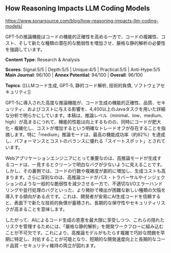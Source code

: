 ## How Reasoning Impacts LLM Coding Models

https://www.sonarsource.com/blog/how-reasoning-impacts-llm-coding-models/

GPT-5の推論機能はコードの機能的正確性を高める一方で、コードの複雑性、コスト、そして新たな種類の潜在的な脆弱性を増加させ、厳格な静的解析の必要性を強調しています。

**Content Type**: Research & Analysis

**Scores**: Signal:5/5 | Depth:5/5 | Unique:4/5 | Practical:5/5 | Anti-Hype:5/5
**Main Journal**: 96/100 | **Annex Potential**: 94/100 | **Overall**: 96/100

**Topics**: [[LLMコード生成, GPT-5, 静的コード解析, 技術的負債, ソフトウェアセキュリティ]]

GPT-5に導入された高度な推論機能が、コード生成の機能的正確性、品質、セキュリティ、およびコストに与える影響を、4,400以上のJavaタスクを用いた詳細な分析で明らかにしています。本稿は、推論レベル（minimal、low、medium、high）が高まるにつれて、機能的性能は向上するものの、同時にコードが肥大化・複雑化し、コストが増加するという明確なトレードオフが存在することを指摘します。特に「medium」推論モードは、最高の機能成功率（約82%）を達成し、パフォーマンスとコストのバランスに優れる「スイートスポット」とされています。

Webアプリケーションエンジニアにとって重要なのは、高推論モードが生成するコードは、一見するとクリーンで明白なバグが少ないように見えることです。しかし、その裏側では、コードの行数や複雑度が劇的に増加し、生成コストも高まります。さらに深刻なのは、高推論コードがパス・トラバーサルやインジェクションのような一般的な脆弱性を減少させる一方で、不適切なI/Oエラーハンドリングや並行処理のバグといった、より微妙で検出が困難な新しい種類の欠陥を導入する傾向がある点です。これは、開発者が安易にAI生成コードを信頼すると、表面下で新たな技術的負債が蓄積され、長期的な保守性やセキュリティリスクが高まることを意味します。

したがって、AIによるコード生成の恩恵を最大限に享受しつつ、これらの隠れたリスクを管理するためには、「厳格な静的解析」を開発ワークフローに組み込むことが不可欠です。これにより、高推論モデルがもたらす複雑で巧妙な問題を早期に特定し、対処することが可能となり、短期的な開発速度向上と長期的なコード品質・セキュリティ維持の両立が図れます。